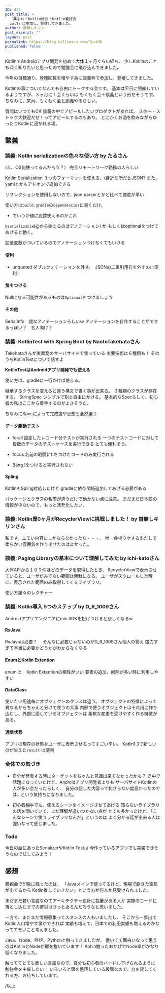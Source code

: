 ```yaml
---
ID: 436
post_title: >
  「集まれ！Kotlin好き！Kotlin愛好会
  vol7」に参加し、登壇してきました、
author: 首無しキリン
post_excerpt: ""
layout: post
permalink: https://blog.killinsun.com/?p=436
published: false
---
```

KotlinでAndroidアプリ開発を初めて大体１ヶ月ぐらい経ち、
少しKotlinのことも深く知りたいと思ったので勉強会に飛び込んできました。

今年の目標通り、登壇回数を増やす為に談義枠で参加し、登壇してきました。

Kotlinの事についてなんでも自由にトークする会です。
基本は平日に開催しているようですが、３ヶ月に１会ぐらいは
もくもく会＋談義という形だそうです。
ちなみに、来月、もくもく会と談義やるらしい。

質問はいつでもOK
談義の中でアピールしたいプロダクトがあれば、
スター・ストック大歓迎だぜ！ってアピールするのもあり。
とにかくお酒を飲みながらゆったりKotlinに浸かれる場。

## 談義

### 談義: Kotlin serializationの色々な使い方 by たるさん

(え、OS何使ってるんだろう？）
完全リモートワーク勤務の人らしい

Kotlin Serialization
３つのフォーマットを使える。(身近な所だとJSON?
また、yamlとかもアドオンで追加できる

リフレクションを使用しないので、json parserとかと比べて速度が早い

使い方は`build.gradle`の`dependencies`に書くだけ。
- ていうか値に変数使えるのかこれ

`@serializable`(@から始まるのはアノテーション) か
もしくはoptionalをつけてあげると動く。

拡張変数がついているのでアノテーションつけなくてもいける

#### 便利
- unquoted
    ダブルクォテーションを外す。　JSONの二重引用符を外すのに便利！

#### 気をつける
Nullになる可能性があるものは`Optional`をつけましょう

#### その他
SerialInfo　謎なアノテーションらしいｗ
アノテーションを自作することができるっぽい？　玄人向け？



### 談義: KotlinTest with Spring Boot by NaotoTakehataさん

Takehataさんが実業務のサーバサイドで使っている
主要技術は６種類も！
そのうちKotlinTestについて話すよ

**KotlinTestはAndroidアプリ開発でも使える**

使い方は、gradleに一行かけば使える。

継承するクラスを変えると違う構文で書く事が出来る。
３種類のクラスが存在する。
StringSpec シンプルで割と自由にかける。
基本的なSpecらしく、初心者の私はここから着手するのがよさそうだ。

ちなみにSpecによって完成度や思想も全然違う


#### データ駆動テスト
- forall
    設定したレコード分テストが実行される
    一つのテストコードに対して複数のデータのテストケースを実行できる
    とても便利そう。

- focus
    名前の戦闘にf:をつけたコードのみ実行される
- Bang
    !をつけると実行されない

#### Spling
KotlinもSpling対応したけど
gradleに依存関係追加してあげる必要がある

パッケージとクラスの名前が違うだけで動かない点に注意。
まだまだ日本語の情報が少ないので、もっと活発化したい。

### 談義: Kotlin歴0ヶ月がRecyclerViewに挑戦しました！ by 首無しキリンさん

私です。エモい内容にしかならなかったな・・・。
唯一会場ウケする出だしで柔らかい雰囲気を作り出せたのはよかった。


### 談義: Paging Libraryの基本について理解してみた by ichi-katoさん

大体APIから１００件ほどのデータを取得したとき、
RecyclerViewで表示させていると、ユーザがみてない範囲は無駄になる。
ユーザがスクロールした時に、表示された範囲のみ取得してくるライブラリ。

使い方諸々のレクチャー


### 談義: Kotlin導入 5つのステップ by D_R_1009さん

Androidアプリエンジニアにmin SDKを投げつけると悲しくなるw

#### RxJava
RxJavaは必要？　
そんなに必要じゃないのがD_R_1009さん個人の答え
強力すぎて本当に必要かどうかがわからなくなる

#### EnumとKotlin Extention
enum と　Kotlin Extentionの相性がいい
要素の追加、削除が多い時に利用しやすい

#### DataClass
使いたい用途毎にオブジェクトのクラスは違う。
オブジェクトの特徴によって異なるからちゃんと分けて使うの大事
内部で使うオブジェクトはそれ用に作り込むし、外部に面しているオブジェクトは
柔軟な変更を受けやすく作る特徴がある。

#### 通信状態
アプリの現在の状態をユーザに表示させるってすごい辛い。
Kotlin1.3で新しいのが生えた`result` は便利



### 全体での気づき

- 自分が発表する時にターゲットをちゃんと意識出来てなかったかも？
    途中で話題になっていたけど、Androidアプリ開発者よりも
    サーバサイドKotlinの人が多い会だったらしく、
    自分の話した内容って刺さらない度高かったのでは…という気持ちになりました。

- 初心者相手でも、使えるシーンをイメージさせてあげる
    知らないライブラリの話を聞いていて、まだ理解が追いつかない点が
    とても多かったけど、「こんなシーンで使うライブラリなんだ」というのは
    よく分かる話が出来る人は強いなって感じました。

### Todo 

今日の話にあったSerializerやKotlin Testは
今作っているアプリでも実装できそうなので試してみよう！

## 感想

懇親会で印象に残ったのは、
「Javaメインで使ってるけど、現場で飽きた空気が出てるから
Kotlin推していきたい」という方が何人か見受けられました。

まだまだ若い言語なのてアーキテクチャ設計に裁量がある人が
実際のコードに落とし込むまでの苦労はきっとあるんだろうなと思いました。

一方で、まだまだ情報収集ってスタンスの人もいましたし、
そこから一歩出てKotlin人口増やす事ができれば
実績も増えて、日本での利用実績も増えるのかなってエモいこと考えました。

Java、Node、PHP、Pythonと触ってきましたが、
書いてて面白いなって思うのはKotlinとNodeが群を抜いています！
Kotlin触ったおかげでNode率がかなり低くなりました。

触っててとても楽しい言語なので、自分も初心者のハードル下げられるように
勉強会を主催したい！
いろいろと頭を整理している段階なので、力を貸してくれる方、お待ちしています。


/以上